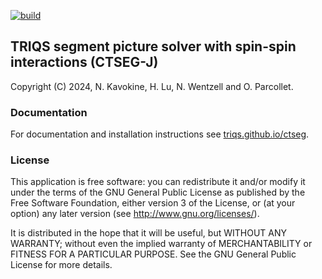 [![build](https://github.com/TRIQS/ctseg/workflows/build/badge.svg)](https://github.com/TRIQS/ctseg/actions?query=workflow%3Abuild)

## TRIQS segment picture solver with spin-spin interactions (CTSEG-J)

Copyright (C) 2024, N. Kavokine, H. Lu, N. Wentzell and O. Parcollet.

### Documentation

For documentation and installation instructions see [triqs.github.io/ctseg](https://triqs.github.io/ctseg).

### License

This application is free software: you can redistribute it and/or modify it
under the terms of the GNU General Public License as published by the Free
Software Foundation, either version 3 of the License, or (at your option) any
later version (see http://www.gnu.org/licenses/).

It is distributed in the hope that it will be useful, but WITHOUT ANY WARRANTY;
without even the implied warranty of MERCHANTABILITY or FITNESS FOR A
PARTICULAR PURPOSE. See the GNU General Public License for more details.
